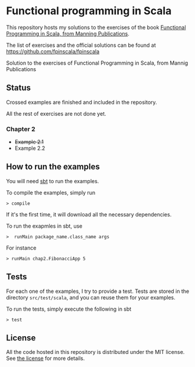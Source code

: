 # Functional programming in Scala

This repository hosts my solutions to the exercises of the book
[Functional Programming in Scala, from Manning Publications](http://www.manning.com/bjarnason/).

The list of exercises and the official solutions can be found at https://github.com/fpinscala/fpinscala

Solution to the exercises of Functional Programming in Scala, from Mannig Publications

## Status

Crossed examples are finished and included in the repository.

All the rest of exercises are not done yet.

### Chapter 2

* ~~Example 2.1~~
* Example 2.2 

## How to run the examples

You will need [sbt](http://www.scala-sbt.org/) to run the examples.

To compile the examples, simply run

```
> compile
```

If it's the first time, it will download all the necessary dependencies.

To run the exapmles in sbt, use
```
>  runMain package_name.class_name args
```

For instance
```
> runMain chap2.FibonacciApp 5
```

## Tests

For each one of the examples, I try to provide a test. Tests are
stored in the directory `src/test/scala`, and you can reuse them for
your examples.

To run the tests, simply execute the following in sbt
```
> test
```

## License

All the code hosted in this repository is distributed under the MIT
license. See [the
license](https://github.com/iht/fpinscala/blob/master/LICENSE) for
more details.
